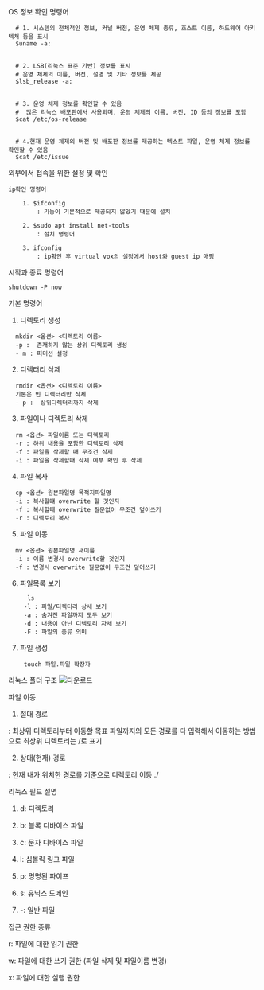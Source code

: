 
OS 정보 확인 명령어 

```
  # 1. 시스템의 전체적인 정보, 커널 버전, 운영 체제 종류, 호스트 이름, 하드웨어 아키텍처 등을 표시
  $uname -a:  


  # 2. LSB(리눅스 표준 기반) 정보를 표시
  # 운영 체제의 이름, 버전, 설명 및 기타 정보를 제공
  $lsb_release -a: 


  # 3. 운영 체제 정보를 확인할 수 있음
  #  많은 리눅스 배포판에서 사용되며, 운영 체제의 이름, 버전, ID 등의 정보를 포함
  $cat /etc/os-release 


  # 4.현재 운영 체제의 버전 및 배포판 정보를 제공하는 텍스트 파일, 운영 체제 정보를 확인할 수 있음
  $cat /etc/issue
```

외부에서 접속을 위한 설정 및 확인

```
ip확인 명령어

    1. $ifconfig
        : 기능이 기본적으로 제공되지 않았기 때문에 설치

    2. $sudo apt install net-tools
        : 설치 명령어

    3. ifconfig
        : ip확인 후 virtual vox의 설정에서 host와 guest ip 매핑
```

시작과 종료 명령어

    shutdown -P now

기본 명령어

1. 디렉토리 생성

```
  mkdir <옵션> <디렉토리 이름>
  -p :  존재하지 않는 상위 디렉토리 생성
  - m : 퍼미션 설정
```

2. 디렉터리 삭제

```
  rmdir <옵션> <디렉토리 이름>
  기본은 빈 디렉터리만 삭제
  - p :  상위디렉터리까지 삭제 
```

3. 파일이나 디렉토리 삭제

```
  rm <옵션> 파일이름 또는 디렉토리
  -r : 하위 내용을 포함한 디렉토리 삭제
  -f : 파일을 삭제할 때 무조건 삭제
  -i : 파일을 삭제할때 삭제 여부 확인 후 삭제
```

4. 파일 복사

```
  cp <옵션> 원본파일명 목적지파일명
  -i : 복사할떄 overwrite 할 것인지
  -f : 복사할때 overwrite 질문없이 무조건 덮어쓰기
  -r : 디렉토리 복사
```

5. 파일 이동

```
  mv <옵션> 원본파일명 새이름
  -i : 이름 변경시 overwrite할 것인지
  -f : 변경시 overwrite 질문없이 무조건 덮어쓰기
```

6. 파일목록 보기

   ```
     ls
    -l : 파일/디렉터리 상세 보기
    -a : 숨겨진 파일까지 모두 보기
    -d : 내용이 아닌 디렉토리 자체 보기
    -F : 파일의 종류 의미
    ```

7. 파일 생성

   ```
    touch 파일.파일 확장자
   ```


리눅스 폴더 구조
![다운로드](https://github.com/greeneryjin/developer_study/assets/87289562/fb9c8a5d-3f5c-4a3c-aacb-d1c49ed67abd)




파일 이동 

1. 절대 경로

  : 최상위 디렉토리부터 이동할 목표 파일까지의 모든 경로를 다 입력해서 이동하는 방법으로 최상위 디렉토리는 /로 표기

2. 상대(현재) 경로

  : 현재 내가 위치한 경로를 기준으로 디렉토리 이동 ./ 


리눅스 필드 설명

1. d: 디렉토리

2. b: 블록 디바이스 파일

3. c: 문자 디바이스 파일

4. l: 심볼릭 링크 파일

5. p: 명명된 파이프

6. s: 유닉스 도메인

7. -: 일반 파일

접근 권한 종류

r: 파일에 대한 읽기 권한 

w: 파일에 대한 쓰기 권한 (파일 삭제 및 파일이름 변경)

x: 파일에 대한 실행 권한


  


